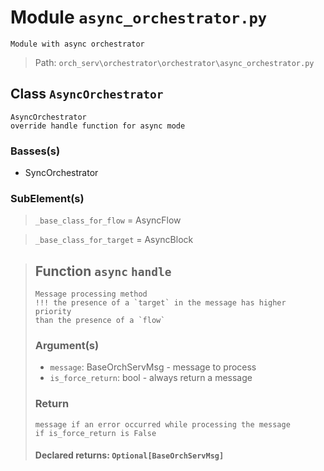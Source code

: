 # Module `async_orchestrator.py`
```text
Module with async orchestrator
```

> Path: `orch_serv\orchestrator\orchestrator\async_orchestrator.py`
## Class `AsyncOrchestrator`
```text
AsyncOrchestrator
override handle function for async mode
```

### Basses(s)
+ SyncOrchestrator
### SubElement(s)
 > `_base_class_for_flow` = AsyncFlow
 > `_base_class_for_target` = AsyncBlock
 > ## Function `async` `handle`
 > ```text
 > Message processing method
 > !!! the presence of a `target` in the message has higher priority
 > than the presence of a `flow`
 > ```
 > 
 > ### Argument(s)
 > + `message`: BaseOrchServMsg - message to process
 > + `is_force_return`: bool - always return a message
 > ### Return
 > ```text
 > message if an error occurred while processing the message
 > if is_force_return is False
 > ```
 > 
 > #### Declared returns: `Optional[BaseOrchServMsg]`
